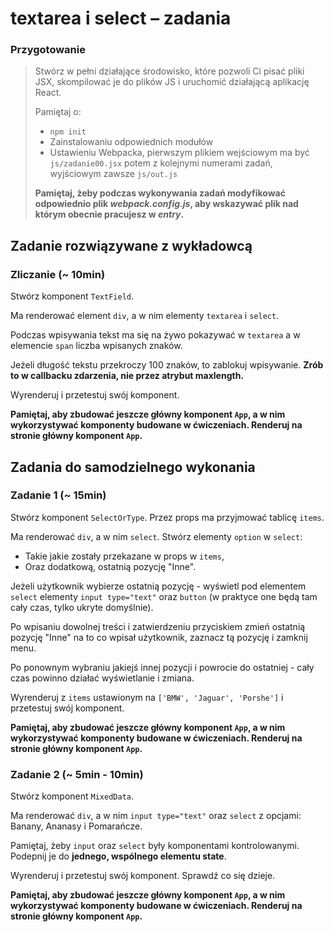# textarea i select &ndash; zadania

### Przygotowanie

> Stwórz w pełni działające środowisko, które pozwoli Ci pisać pliki JSX, skompilować je do plików JS i uruchomić działającą aplikację React.
> 
> Pamiętaj o:
> - ```npm init```
> - Zainstalowaniu odpowiednich modułów
> - Ustawieniu Webpacka, pierwszym plikiem wejściowym ma być `js/zadanie00.jsx` potem z kolejnymi numerami zadań, wyjściowym zawsze `js/out.js`
>
> **Pamiętaj, żeby podczas wykonywania zadań modyfikować odpowiednio plik _webpack.config.js_, aby wskazywać plik nad którym obecnie pracujesz w _entry_.**

## Zadanie rozwiązywane z wykładowcą

### Zliczanie (~ 10min)

Stwórz komponent `TextField`.

Ma renderować element `div`, a w nim elementy `textarea` i `select`.

Podczas wpisywania tekst ma się na żywo pokazywać w `textarea` a w elemencie `span` liczba wpisanych znaków.

Jeżeli długość tekstu przekroczy 100 znaków, to zablokuj wpisywanie. **Zrób to w callbacku zdarzenia, nie przez atrybut maxlength.**

Wyrenderuj i przetestuj swój komponent.

**Pamiętaj, aby zbudować jeszcze główny komponent `App`, a w nim wykorzystywać komponenty budowane w ćwiczeniach. Renderuj na stronie główny komponent `App`.**

## Zadania do samodzielnego wykonania

### Zadanie 1 (~ 15min)

Stwórz komponent `SelectOrType`. Przez props ma przyjmować tablicę `items`.

Ma renderować `div`, a w nim `select`. Stwórz elementy `option` w `select`:
- Takie jakie zostały przekazane w props w `items`,
- Oraz dodatkową, ostatnią pozycję "Inne".

Jeżeli użytkownik wybierze ostatnią pozycję - wyświetl pod elementem `select` elementy `input type="text"` oraz `button` (w praktyce one będą tam cały czas, tylko ukryte domyślnie).

Po wpisaniu dowolnej treści i zatwierdzeniu przyciskiem zmień ostatnią pozycję "Inne" na to co wpisał użytkownik, zaznacz tą pozycję i zamknij menu.

Po ponownym wybraniu jakiejś innej pozycji i powrocie do ostatniej - cały czas powinno działać wyświetlanie i zmiana.

Wyrenderuj z `items` ustawionym na `['BMW', 'Jaguar', 'Porshe']` i przetestuj swój komponent.

**Pamiętaj, aby zbudować jeszcze główny komponent `App`, a w nim wykorzystywać komponenty budowane w ćwiczeniach. Renderuj na stronie główny komponent `App`.**

### Zadanie 2 (~ 5min - 10min)

Stwórz komponent `MixedData`.

Ma renderować `div`, a w nim `input type="text"` oraz `select` z opcjami: Banany, Ananasy i Pomarańcze.

Pamiętaj, żeby `input` oraz `select` były komponentami kontrolowanymi. Podepnij je do **jednego, wspólnego elementu state**.

Wyrenderuj i przetestuj swój komponent. Sprawdź co się dzieje.

**Pamiętaj, aby zbudować jeszcze główny komponent `App`, a w nim wykorzystywać komponenty budowane w ćwiczeniach. Renderuj na stronie główny komponent `App`.**
